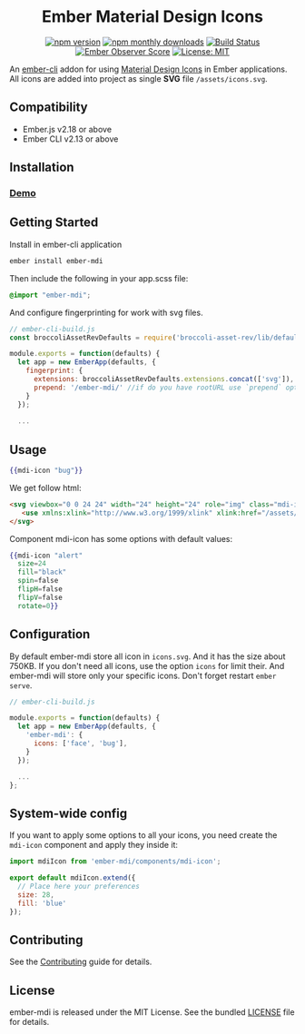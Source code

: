 <h1 align="center">Ember Material Design Icons</h1>

<p align="center">
  <a href="https://www.npmjs.com/package/ember-mdi"><img src="https://img.shields.io/npm/v/ember-mdi.svg?style=flat-square&colorB=44cc11" alt="npm version"></a>
  <a href="https://www.npmjs.com/package/ember-mdi"><img src="https://img.shields.io/npm/dm/ember-mdi.svg?style=flat-square" alt="npm monthly downloads"></a>  
  <a href="https://travis-ci.org/kaermorchen/ember-mdi"><img src="https://img.shields.io/travis/kaermorchen/ember-mdi.svg?style=flat-square" alt="Build Status"></a>
  <a href="https://emberobserver.com/addons/ember-mdi"><img src="https://emberobserver.com/badges/ember-mdi.svg" alt="Ember Observer Score"></a>
  <a href="https://opensource.org/licenses/MIT"><img src="https://img.shields.io/badge/License-MIT-blue.svg?style=flat-square" alt="License: MIT"></a>
</p>

An [ember-cli](http://www.ember-cli.com) addon for using [Material Design Icons](https://materialdesignicons.com/) in Ember applications. All icons are added into project as single **SVG** file `/assets/icons.svg`.

Compatibility
------------------------------------------------------------------------------

* Ember.js v2.18 or above
* Ember CLI v2.13 or above

Installation
------------------------------------------------------------------------------

### [Demo](https://kaermorchen.github.io/ember-mdi/)

## Getting Started

Install in ember-cli application

```bash
ember install ember-mdi
```

Then include the following in your app.scss file:

```scss
@import "ember-mdi";
```

And configure fingerprinting for work with svg files.

```js
// ember-cli-build.js
const broccoliAssetRevDefaults = require('broccoli-asset-rev/lib/default-options');

module.exports = function(defaults) {
  let app = new EmberApp(defaults, {
    fingerprint: {
      extensions: broccoliAssetRevDefaults.extensions.concat(['svg']), //add svg extension
      prepend: '/ember-mdi/' //if do you have rootURL use `prepend` option
    }
  });
  
  ...
```

## Usage

```mustache
{{mdi-icon "bug"}}
```

We get follow html:

```html
<svg viewbox="0 0 24 24" width="24" height="24" role="img" class="mdi-icon ember-view">
   <use xmlns:xlink="http://www.w3.org/1999/xlink" xlink:href="/assets/icons.svg#bug"></use>
</svg>
```

Component mdi-icon has some options with default values: 

```mustache
{{mdi-icon "alert" 
  size=24
  fill="black"
  spin=false 
  flipH=false 
  flipV=false 
  rotate=0}}
```

## Configuration
By default ember-mdi store all icon in `icons.svg`. And it has the size about 750KB. If you don't need all icons, use the option `icons` for limit their. And ember-mdi will store only your specific icons. Don't forget restart `ember serve`.

```js
// ember-cli-build.js

module.exports = function(defaults) {
  let app = new EmberApp(defaults, {
    'ember-mdi': {
      icons: ['face', 'bug'],
    }
  });

  ...
};
```

## System-wide config
If you want to apply some options to all your icons, you need create the `mdi-icon` component and apply they inside it:

```js
import mdiIcon from 'ember-mdi/components/mdi-icon';

export default mdiIcon.extend({
  // Place here your preferences
  size: 28,
  fill: 'blue'
});
```

## Contributing
See the [Contributing](CONTRIBUTING.md) guide for details.

## License
ember-mdi is released under the MIT License. See the bundled [LICENSE](LICENSE.md) file for details.
